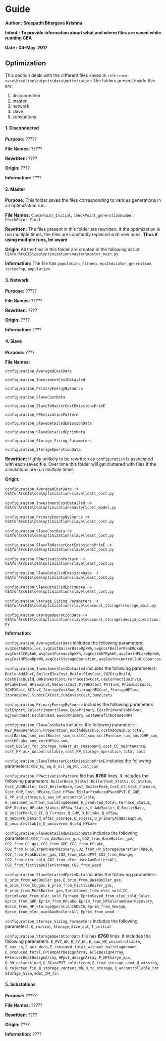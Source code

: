 Guide
=======
**Author : Sreepathi Bhargava Krishna**

**Intent : To provide information about what and where files are saved while running CEA**

**Date : 04-May-2017**

## Optimization
This section deals with the different files saved in `reference-case\baseline\outputs\data\optimization`
The folders present inside this are:
1. disconnected
2. master
3. network
4. slave
5. substations

#### 1. Disconnected

**Purpose:** ?????

**File Names:** ?????

**Rewritten:** ????

**Origin:** ????

**Information:** ????

#### 2. Master

**Purpose:** This folder saves the files corresponding to various generations in an optimization run.

**File Names:** `CheckPoint_Initial`, `CheckPoint_generationnumber`, `CheckPoint_Final`

**Rewritten:** The files present in this folder are rewritten. If the optimization is run multiple
times, the files are constantly replaced with new ones. **Thus if using multiple runs, be aware**

**Origin:** All the files in this folder are created in the following script 
`CEAforArcGIS\cea\optimization\master\master_main.py`

**Information:** The file has `population_fitness`, `epsIndicator`, `generation`, `testedPop`, `population`

#### 3. Network

**Purpose:** ?????

**File Names:** ?????

**Rewritten:** ????

**Origin:** ????

**Information:** ????

#### 4. Slave

**Purpose:** ????

**File Names:**
 
`configuration_AveragedCostData`
  
`configuration_InvestmentCostDetailed`

`configuration_PrimaryEnergyBySource`

`configuration_SlaveCostData`

`configuration_SlaveToMasterCostEmissionsPrimE`
 
`configuration_PPActivationPattern`

`configuration_SlaveDetailedEmissionData`

`configuration_SlaveDetailedEprimData`

`configuration_Storage_Sizing_Parameters`

`configuration_StorageOperationData`

**Rewritten:** Highly unlikely to be rewritten as `configuration` is associated
with each saved file. Over time this folder will get cluttered with files if the simulations
are run multiple times

**Origin:**

`configuration_AveragedCostData` --> `CEAforArcGIS\cea\optimization\slave\least_cost.py`

`configuraiton_InvestmentCostDetailed` --> `CEAforArcGIS\cea\optimization\master\cost_model.py`

`configuration_PrimaryEnergyBySource` --> `CEAforArcGIS\cea\optimization\slave\least_cost.py`

`configuration_SlaveCostData` --> `CEAforArcGIS\cea\optimization\slave\least_cost.py`

`configuration_SlaveToMasterCostEmissionsPrimE` --> `CEAforArcGIS\cea\optimization\slave\least_cost.py`

`configuration_PPActivationPattern` --> `CEAforArcGIS\cea\optimization\slave\least_cost.py`

`configuration_SlaveDetailedEmissionData` --> `CEAforArcGIS\cea\optimization\slave\least_cost.py`

`configuration_SlaveDetailedEprimData` --> `CEAforArcGIS\cea\optimization\slave\least_cost.py`

`configuration_Storage_Sizing_Parameters` --> `CEAforArcGIS\cea\optimization\slave\seasonal_storage\storage_main.py`

`configuration_StorageOperationData` --> `CEAforArcGIS\cea\optimization\slave\seasonal_storage\design_operation.py`

**Information:**

`configuration_AveragedCostData` includes the following parameters:
 `avgCostAddBoiler`,	`avgCostBoilerBaseRpkWh`,
`avgCostBoilerPeakRpkWh`,	`avgCostCCRpkWh`,	`avgCostFurnaceRpkWh`,
`avgCostGHPRpkWh`,	`avgCostHPLakeRpkWh`,	`avgCostHPSewRpkWh`,
`avgCostStorageOperation`,	`avgCostUncontrollableSources`

  
`configuration_InvestmentCostDetailed` includes the following parameters:
`BoilerAddInvC`,	`BoilerBInvCost`,	`BoilerPInvCost`,
`CO2DiscBuild`,	`CostDiscBuild`,	`DHNInvestCost`,
`FurnaceInvCost`,	`GasConnectionInvCa`,	`HPLakeInvC`,
`HPSewInvC`,	`NetworkCost`,	`PVTHEXCost`,	`PVTInvC`,
`PrimDiscBuild`,	`SCHEXCost`,	`SCInvC`,	`StorageCostSum`,
`StorageHEXCost`,	`StorageHPCost`,	`StorageInvC`,	`SubstHEXCost`,
`SumInvestCost`,	`pumpCosts`


`configuration_PrimaryEnergyBySource` includes the following parameters:
`EelExport`,	`EelectrImportSlave`,	`EgasPrimary`,
`EgasPrimaryPeakPower`,	`Egroundheat`,	`EsolarUsed`,
`EwoodPrimary`,	`costBenefitNotUsedHPs`


`configuration_SlaveCostData` includes the following parameters:
`KEV_Remuneration`,	`PPoperation_exclAddBackup`,	`costAddBackup_total`,
`costBackup_sum`,	`costBoiler_sum`,	`costCC_sum`,	`costFurnace_sum`,
`costGHP_sum`,	`costHPLake_sum`,	`costHPSew_sum`,
`cost_Boiler_for_Storage_reHeat_at_seasonend`,
`cost_CC_maintenance`,	`cost_HP_aux_uncontrollable`,
`cost_HP_storage_operation`,	`total cost`


`configuration_SlaveToMasterCostEmissionsPrimE` includes the following parameters:
`CO2_kg_eq`,	`E_oil_eq_MJ`,	`cost_sum`

 
`configuration_PPActivationPattern` file has **8760** lines. It includes the following parameters:
`BoilerBase_Status`,	`BoilerPeak_Status`,	`CC_Status`,
`Cost_AddBoiler`,	`Cost_BoilerBase`,	`Cost_BoilerPeak`,
`Cost_CC`,	`Cost_Furnace`,	`Cost_GHP`,	`Cost_HPLake`,
`Cost_HPSew`,	`ESolarProducedPVandPVT`,	`E_GHP`,
`E_PP_and_storage`,	`E_aux_HP_uncontrollable`,
`E_consumed_without_buildingdemand`,	`E_produced_total`,	`Furnace_Status`,
`GHP_Status`,	`HPLake_Status`,	`HPSew_Status`,	`Q_AddBoiler`,
`Q_BoilerBase`,	`Q_BoilerPeak`,	`Q_CC`,	`Q_Furnace`,	`Q_GHP`,
`Q_HPLake`,	`Q_HPSew`,	`Q_Network_Demand_after_Storage`,	`Q_excess`,
`Q_primaryAddBackupSum`,	`Q_uncontrollable`,	`Q_uncovered`,	`Qcold_HPLake`


`configuration_SlaveDetailedEmissionData` includes the following parameters:
`CO2_from_AddBoiler_gas`,	`CO2_from_BaseBoiler_gas`,
`CO2_from_CC_gas`,	`CO2_from_GHP`,	`CO2_from_HPLake`,
`CO2_from_HPSolarandHearRecovery`,	`CO2_from_HP_StorageOperationChDeCh`,
`CO2_from_PeakBoiler_gas`,	`CO2_from_SCandPVT`,	`CO2_from_Sewage`,
`CO2_from_elec_sold`,	`CO2_from_elec_usedAuxBoilersAll`,
`CO2_from_fictiveBoilerStorage`,	`CO2_from_wood`


`configuration_SlaveDetailedEprimData` includes the following parameters:
`E_prim_from_AddBoiler_gas`,	`E_prim_from_BaseBoiler_gas`,
`E_prim_from_CC_gas`,	`E_prim_from_FictiveBoiler_gas`,
`E_prim_from_PeakBoiler_gas`,	`EprimSaved_from_elec_sold_CC`,
`EprimSaved_from_elec_sold_Furnace`,	`EprimSaved_from_elec_sold_Solar`,
`Eprim_from_GHP`,	`Eprim_from_HPLake`,	`Eprim_from_HPSolarandHearRecovery`,
`Eprim_from_HP_StorageOperationChDeCh`,	`Eprim_from_Sewage`,
`Eprim_from_elec_usedAuxBoilersAll`,	`Eprim_from_wood`


`configuration_Storage_Sizing_Parameters` includes the following parameters:
`Q_initial`,	`Storage_Size_opt`,	`T_initial`


`configuration_StorageOperationData` file has **8760** lines. It includes the following parameters:
`E_PVT_Wh`,	`E_PV_Wh`,	`E_aux_HP_uncontrollable`,	`E_aux_ch`,
`E_aux_dech`,	`E_consumed_total_without_buildingdemand`,	`E_produced_total`,
`HPCompAirDesignArray`,	`HPScDesignArray`,	`HPServerHeatDesignArray`,
`HPpvt_designArray`,	`P_HPCharge_max`,	`Q_DH_networkload`,
`Q_SCandPVT_coldstream`,	`Q_from_storage_used`,	`Q_missing`,
`Q_rejected_fin`,	`Q_storage_content_Wh`,	`Q_to_storage`,	`Q_uncontrollable_hot`
`Storage_Size`,	`mdot_DH_fin`


#### 5. Substations

**Purpose:** ?????

**File Names:** ?????

**Rewritten:** ????

**Origin:** ????

**Information:** ????

